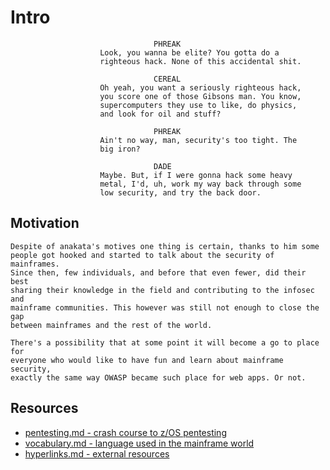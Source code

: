 # Intro

```
                                PHREAK
                    Look, you wanna be elite? You gotta do a
                    righteous hack. None of this accidental shit.

                                CEREAL
                    Oh yeah, you want a seriously righteous hack,
                    you score one of those Gibsons man. You know,
                    supercomputers they use to like, do physics,
                    and look for oil and stuff?

                                PHREAK
                    Ain't no way, man, security's too tight. The
                    big iron?

                                DADE
                    Maybe. But, if I were gonna hack some heavy
                    metal, I'd, uh, work my way back through some
                    low security, and try the back door.
```

## Motivation
```
Despite of anakata's motives one thing is certain, thanks to him some
people got hooked and started to talk about the security of mainframes.
Since then, few individuals, and before that even fewer, did their best
sharing their knowledge in the field and contributing to the infosec and
mainframe communities. This however was still not enough to close the gap
between mainframes and the rest of the world.

There's a possibility that at some point it will become a go to place for
everyone who would like to have fun and learn about mainframe security,
exactly the same way OWASP became such place for web apps. Or not.
```

## Resources
- [pentesting.md - crash course to z/OS pentesting](../master/pentesting.md)
- [vocabulary.md - language used in the mainframe world](../master/vocabulary.md)
- [hyperlinks.md - external resources](../master/hyperlinks.md)
